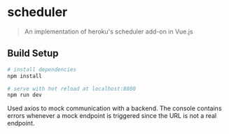# scheduler

> An implementation of heroku's scheduler add-on in Vue.js

## Build Setup

``` bash
# install dependencies
npm install

# serve with hot reload at localhost:8080
npm run dev

```

Used axios to mock communication with a backend.
The console contains errors whenever a mock endpoint is triggered since the URL is not a real endpoint.

